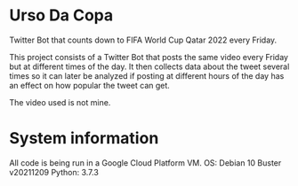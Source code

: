 # Urso Da Copa
Twitter Bot that counts down to FIFA World Cup Qatar 2022 every Friday.

This project consists of a Twitter Bot that posts the same video every Friday but at different times of the day.
It then collects data about the tweet several times so it can later be analyzed if posting at different hours of the day has an effect on how popular the tweet can get.

The video used is not mine.


# System information
All code is being run in a Google Cloud Platform VM.
OS: Debian 10 Buster v20211209
Python: 3.7.3